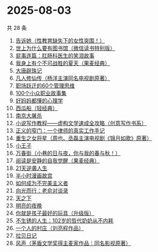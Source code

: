 # 2025-08-03

共 28 条

<!-- BEGIN WEREAD -->
<!-- 最后更新时间 2025-08-03 15:26:12 +0800 -->
1. [告诉她（性教育缺失下的女性突围！）](https://weread.qq.com/web/bookDetail/06d32100813aba2bdg0169dd)
1. [世上为什么要有图书馆（微信读书特别版）](https://weread.qq.com/web/bookDetail/8df32450813aba2fcg014514)
1. [屁事连篇：肛肠科医生的笑泪故事](https://weread.qq.com/web/bookDetail/b5832020813ab9ef6g013388)
1. [我身上有个不可战胜的夏天（果麦经典）](https://weread.qq.com/web/bookDetail/160321a0813aba1dfg0109cf)
1. [大唐辟珠记](https://weread.qq.com/web/bookDetail/1d3328e0813aba2a8g01648a)
1. [凡人修仙传（杨洋主演同名电视剧原著）](https://weread.qq.com/web/bookDetail/f8932040571886f89dbe6b5)
1. [职场跃迁的60个管理思维](https://weread.qq.com/web/bookDetail/3b932670813aba305g014ddf)
1. [100个小众职业故事集](https://weread.qq.com/web/bookDetail/6d832b40813ab9a86g01102d)
1. [好妈妈都懂的心理学](https://weread.qq.com/web/bookDetail/c2a32230719523d9c2a1d91)
1. [西瓜船（轻经典）](https://weread.qq.com/web/bookDetail/83432220813aba25eg014994)
1. [南京大屠杀](https://weread.qq.com/web/bookDetail/ed4325105af547ed45154e5)
1. [小说写作教程——虚构文学速成全攻略（创意写作书系）](https://weread.qq.com/web/bookDetail/14f32900813ab7081g0170af)
1. [正义的窄门：一个律师的真实工作手记](https://weread.qq.com/web/bookDetail/01632930813aba212g016c9d)
1. [重生之女将星（周也、丞磊主演电视剧《锦月如歌》原著）](https://weread.qq.com/web/bookDetail/4a7325e0717e768a4a72aef)
1. [小王子](https://weread.qq.com/web/bookDetail/98632130813aba022g012207)
1. [万春街（小巷的日与夜，你与我的春与秋！）](https://weread.qq.com/web/bookDetail/22d322c0813aba25dg015534)
1. [阅读是安静的自我觉醒（果麦经典）](https://weread.qq.com/web/bookDetail/86e32d10813ab9d9bg0148b5)
1. [21天逆袭人生](https://weread.qq.com/web/bookDetail/1db32430813ab7700g019539)
1. [半小时漫画故宫](https://weread.qq.com/web/bookDetail/66e32950813ab82dag011457)
1. [如何成为不完美主义者](https://weread.qq.com/web/bookDetail/be732b507248f2b8be78bb7)
1. [向光而行：老俞对谈录](https://weread.qq.com/web/bookDetail/a3032010813ab80ddg014376)
1. [天之下](https://weread.qq.com/web/bookDetail/4de326a0721770aa4de95f4)
1. [明亮的夜晚](https://weread.qq.com/web/bookDetail/2db32930813ab80f9g0165a3)
1. [你就是孩子最好的玩具（升级版）](https://weread.qq.com/web/bookDetail/e3532d6071bba368e35b841)
1. [不生锈的人生：102岁的哲代奶奶从不内耗](https://weread.qq.com/web/bookDetail/77232620813aba06dg01442d)
1. [一个人的村庄（刘亮程作品）](https://weread.qq.com/web/bookDetail/3d332b4053962d3d3f9f7ce)
1. [拉贝日记](https://weread.qq.com/web/bookDetail/af2324b059c773af2d6f558)
1. [风声（茅盾文学奖得主麦家作品｜同名影视原著）](https://weread.qq.com/web/bookDetail/57332d10720c71dc573aa97)
<!-- END WEREAD -->